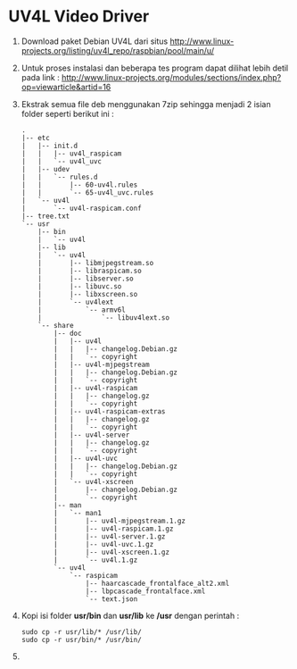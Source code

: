 # UV4L Video Driver
1. Download paket Debian UV4L dari situs http://www.linux-projects.org/listing/uv4l_repo/raspbian/pool/main/u/
2. Untuk proses instalasi dan beberapa tes program dapat dilihat lebih detil pada link : http://www.linux-projects.org/modules/sections/index.php?op=viewarticle&artid=16
3. Ekstrak semua file deb menggunakan 7zip sehingga menjadi 2 isian folder seperti berikut ini :

    ```
    .
    |-- etc
    |   |-- init.d
    |   |   |-- uv4l_raspicam
    |   |   `-- uv4l_uvc
    |   |-- udev
    |   |   `-- rules.d
    |   |       |-- 60-uv4l.rules
    |   |       `-- 65-uv4l_uvc.rules
    |   `-- uv4l
    |       `-- uv4l-raspicam.conf
    |-- tree.txt
    `-- usr
        |-- bin
        |   `-- uv4l
        |-- lib
        |   `-- uv4l
        |       |-- libmjpegstream.so
        |       |-- libraspicam.so
        |       |-- libserver.so
        |       |-- libuvc.so
        |       |-- libxscreen.so
        |       `-- uv4lext
        |           `-- armv6l
        |               `-- libuv4lext.so
        `-- share
            |-- doc
            |   |-- uv4l
            |   |   |-- changelog.Debian.gz
            |   |   `-- copyright
            |   |-- uv4l-mjpegstream
            |   |   |-- changelog.Debian.gz
            |   |   `-- copyright
            |   |-- uv4l-raspicam
            |   |   |-- changelog.gz
            |   |   `-- copyright
            |   |-- uv4l-raspicam-extras
            |   |   |-- changelog.gz
            |   |   `-- copyright
            |   |-- uv4l-server
            |   |   |-- changelog.gz
            |   |   `-- copyright
            |   |-- uv4l-uvc
            |   |   |-- changelog.Debian.gz
            |   |   `-- copyright
            |   `-- uv4l-xscreen
            |       |-- changelog.Debian.gz
            |       `-- copyright
            |-- man
            |   `-- man1
            |       |-- uv4l-mjpegstream.1.gz
            |       |-- uv4l-raspicam.1.gz
            |       |-- uv4l-server.1.gz
            |       |-- uv4l-uvc.1.gz
            |       |-- uv4l-xscreen.1.gz
            |       `-- uv4l.1.gz
            `-- uv4l
                `-- raspicam
                    |-- haarcascade_frontalface_alt2.xml
                    |-- lbpcascade_frontalface.xml
                    `-- text.json
    ```
4. Kopi isi folder **usr/bin** dan **usr/lib** ke **/usr** dengan perintah :

    ```
    sudo cp -r usr/lib/* /usr/lib/
    sudo cp -r usr/bin/* /usr/bin/
    ```
5. 
